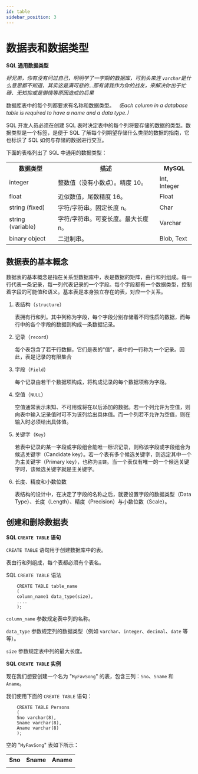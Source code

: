 ```yaml
---
id: table
sidebar_position: 3
---
```


# 数据表和数据类型

__SQL 通用数据类型__

*好兄弟，你有没有问过自己，明明学了一学期的数据库，可到头来连 `varchar`是什么意思都不知道，其实这是满可悲的...那有请我作为你的战友，来解决你出于忙碌、无知抑或是懒惰等原因造成的后果* 

数据库表中的每个列都要求有名称和数据类型。 *（Each column in a database table is required to have a name and a data type.）* 

SQL 开发人员必须在创建 SQL 表时决定表中的每个列将要存储的数据的类型。数据类型是一个标签，是便于 SQL 了解每个列期望存储什么类型的数据的指南，它也标识了 SQL 如何与存储的数据进行交互。

下面的表格列出了 SQL 中通用的数据类型：

<table>
  <tr>
    <th>数据类型</th>
    <th>描述</th>
    <th>MySQL</th>

  </tr>
  <tr>
    <td>integer</td>
    <td>整数值（没有小数点）。精度 10。</td>
    <td>Int, Integer</td>
  </tr>
  <tr>
    <td>float</td>
    <td>近似数值，尾数精度 16。</td>
    <td>Float</td>
  </tr>
  <tr>
    <td>string (fixed)</td>
    <td>字符/字符串。固定长度 n。</td>
    <td>Char</td>
  </tr>
    <tr>
    <td>string (variable)</td>
    <td>字符/字符串。可变长度。最大长度 n。</td>
    <td>Varchar</td>
  </tr>
    <tr>
    <td>binary object</td>
    <td>二进制串。</td>
    <td>Blob, Text</td>
  </tr>
</table>

## 数据表的基本概念

数据表的基本概念是指在关系型数据库中，表是数据的矩阵，由行和列组成。每一行代表一条记录，每一列代表记录的一个字段。每个字段都有一个数据类型，控制着字段的可能值和语义。基本表是本身独立存在的表，对应一个关系。

1. 表结构（`structure`）

    表拥有行和列。其中列称为字段，每个字段分别存储着不同性质的数据，而每行中的各个字段的数据则构成一条数据记录。

2. 记录（`record`）

    每个表包含了若干行数据，它们是表的“值”，表中的一行称为一个记录。因此，表是记录的有限集合

3. 字段（`Field`）

    每个记录由若干个数据项构成，将构成记录的每个数据项称为字段。

4. 空值（`NULL`）

    空值通常表示未知、不可用或将在以后添加的数据。若一个列允许为空值，则向表中输入记录值时可不为该列给出具体值。而一个列若不允许为空值，则在输入时必须给出具体值。

5. 关键字（`Key`）

    若表中记录的某一字段或字段组合能唯一标识记录，则称该字段或字段组合为候选关键字（Candidate key）。若一个表有多个候选关键字，则选定其中一个为主关键字（Primary key），也称为`主键`。当一个表仅有唯一的一个候选关键字时，该候选关键字就是主关键字。

6. 长度、精度和小数位数

    表结构的设计中，在决定了字段的名称之后，就要设置字段的数据类型（Data Type）、长度（Length）、精度（Precision）与小数位数（Scale）。

## 创建和删除数据表

__SQL `CREATE TABLE` 语句__

`CREATE TABLE` 语句用于创建数据库中的表。

表由行和列组成，每个表都必须有个表名。

SQL `CREATE TABLE` 语法

```MySQL
    CREATE TABLE table_name
    (
    column_name1 data_type(size),
    ....
    );
```

`column_name` 参数规定表中列的名称。

`data_type` 参数规定列的数据类型（例如 `varchar`、`integer`、`decimal`、`date` 等等）。

`size` 参数规定表中列的最大长度。

__SQL `CREATE TABLE` 实例__

现在我们想要创建一个名为 "`MyFavSong`" 的表，包含三列：`Sno`、`Sname` 和 `Aname`。

我们使用下面的 `CREATE TABLE` 语句：

```MySQL
    CREATE TABLE Persons
    (
    Sno varchar(8),
    Sname varchar(8),
    Aname varchar(8)
    );
```

空的 "`MyFavSong`" 表如下所示：

<table>
  <tr>
    <th>Sno</th>
    <th>Sname</th>
    <th>Aname</th>

  </tr>
  <tr>
    <td></td>
    <td></td>
    <td></td>
  </tr>
</table>
